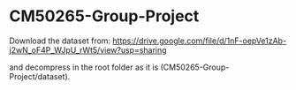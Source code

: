 # CM50265-Group-Project

Download the dataset from:
https://drive.google.com/file/d/1nF-oepVe1zAb-j2wN_oF4P_WJpU_rWt5/view?usp=sharing

and decompress in the root folder as it is (CM50265-Group-Project/dataset).
